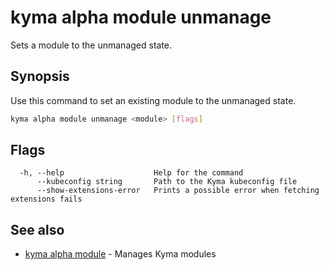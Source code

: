 # kyma alpha module unmanage

Sets a module to the unmanaged state.

## Synopsis

Use this command to set an existing module to the unmanaged state.

```bash
kyma alpha module unmanage <module> [flags]
```

## Flags

```text
  -h, --help                    Help for the command
      --kubeconfig string       Path to the Kyma kubeconfig file
      --show-extensions-error   Prints a possible error when fetching extensions fails
```

## See also

* [kyma alpha module](kyma_alpha_module.md) - Manages Kyma modules
